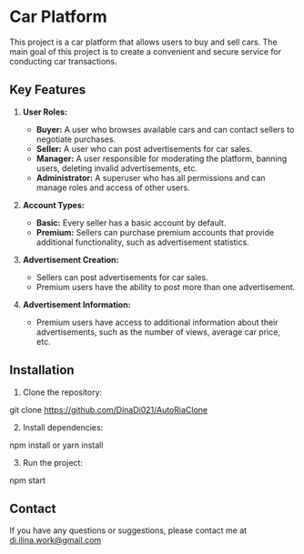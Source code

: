 # Car Platform

This project is a car platform that allows users to buy and sell cars. The main goal of this project is to create a convenient and secure service for conducting car transactions.

## Key Features

1. **User Roles:**
    - **Buyer:** A user who browses available cars and can contact sellers to negotiate purchases.
    - **Seller:** A user who can post advertisements for car sales.
    - **Manager:** A user responsible for moderating the platform, banning users, deleting invalid advertisements, etc.
    - **Administrator:** A superuser who has all permissions and can manage roles and access of other users.

2. **Account Types:**
    - **Basic:** Every seller has a basic account by default.
    - **Premium:** Sellers can purchase premium accounts that provide additional functionality, such as advertisement statistics.

3. **Advertisement Creation:**
    - Sellers can post advertisements for car sales.
    - Premium users have the ability to post more than one advertisement.

4. **Advertisement Information:**
    - Premium users have access to additional information about their advertisements, such as the number of views, average car price, etc.

## Installation

1. Clone the repository:

git clone https://github.com/DinaDi021/AutoRiaClone


2. Install dependencies:

npm install or yarn install

3. Run the project:

npm start

## Contact

If you have any questions or suggestions, please contact me at di.ilina.work@gmail.com
